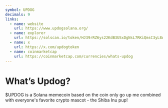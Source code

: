 ```yaml
---
symbol: UPDOG
decimals: 9
links:
  - name: website
    url: https://www.updogsolana.org/
  - name: explorer
    url: https://solscan.io/token/HJ39rRZ6ys22KdB3USxDgNsL7RKiQmsC3yL8AS3Suuku
  - name: x
    url: https://x.com/updogtoken
  - name: coinmarketcap
    url: https://coinmarketcap.com/currencies/whats-updog
---
```


# What’s Updog?

$UPDOG is a Solana memecoin based on the coin only go up me combined with everyone's favorite crypto mascot - the Shiba Inu pup!
